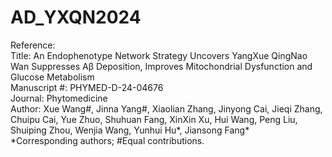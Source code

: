 # AD_YXQN2024
Reference:<br>
Title: An Endophenotype Network Strategy Uncovers YangXue QingNao Wan Suppresses Aβ Deposition, Improves Mitochondrial Dysfunction and Glucose Metabolism<br>
Manuscript #: PHYMED-D-24-04676<br>
Journal: Phytomedicine<br>
Author: Xue Wang#, Jinna Yang#, Xiaolian Zhang, Jinyong Cai, Jieqi Zhang, Chuipu Cai, Yue Zhuo, Shuhuan Fang, XinXin Xu, Hui Wang, Peng Liu, Shuiping Zhou, Wenjia Wang, Yunhui Hu*, Jiansong Fang*<br>
*Corresponding authors; #Equal contributions.
